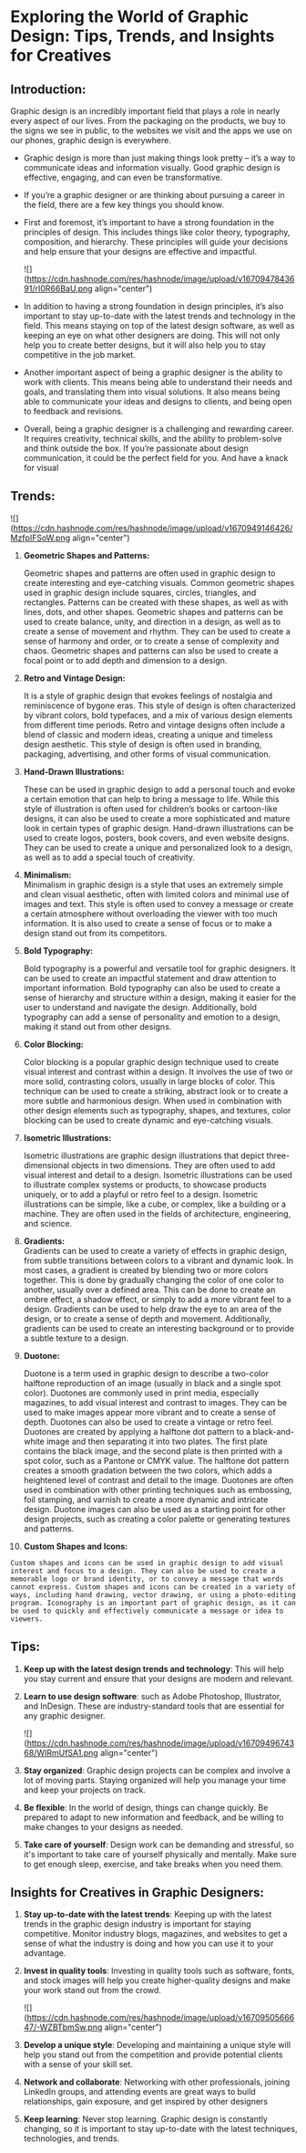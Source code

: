 # Exploring the World of Graphic Design: Tips, Trends, and Insights for Creatives

## Introduction:

Graphic design is an incredibly important field that plays a role in nearly every aspect of our lives. From the packaging on the products, we buy to the signs we see in public, to the websites we visit and the apps we use on our phones, graphic design is everywhere.

*   Graphic design is more than just making things look pretty – it’s a way to communicate ideas and information visually. Good graphic design is effective, engaging, and can even be transformative.
    
*   If you’re a graphic designer or are thinking about pursuing a career in the field, there are a few key things you should know.
    
*   First and foremost, it’s important to have a strong foundation in the principles of design. This includes things like color theory, typography, composition, and hierarchy. These principles will guide your decisions and help ensure that your designs are effective and impactful.
    
    ![](https://cdn.hashnode.com/res/hashnode/image/upload/v1670947843691/rI0R66BaU.png align="center")
    
*   In addition to having a strong foundation in design principles, it’s also important to stay up-to-date with the latest trends and technology in the field. This means staying on top of the latest design software, as well as keeping an eye on what other designers are doing. This will not only help you to create better designs, but it will also help you to stay competitive in the job market.
    
*   Another important aspect of being a graphic designer is the ability to work with clients. This means being able to understand their needs and goals, and translating them into visual solutions. It also means being able to communicate your ideas and designs to clients, and being open to feedback and revisions.
    
*   Overall, being a graphic designer is a challenging and rewarding career. It requires creativity, technical skills, and the ability to problem-solve and think outside the box. If you’re passionate about design communication, it could be the perfect field for you. And have a knack for visual
    

## Trends:

![](https://cdn.hashnode.com/res/hashnode/image/upload/v1670949146426/MzfpIFSoW.png align="center")

1.  **Geometric Shapes and Patterns:**
    
    Geometric shapes and patterns are often used in graphic design to create interesting and eye-catching visuals. Common geometric shapes used in graphic design include squares, circles, triangles, and rectangles. Patterns can be created with these shapes, as well as with lines, dots, and other shapes. Geometric shapes and patterns can be used to create balance, unity, and direction in a design, as well as to create a sense of movement and rhythm. They can be used to create a sense of harmony and order, or to create a sense of complexity and chaos. Geometric shapes and patterns can also be used to create a focal point or to add depth and dimension to a design.
    
2.  **Retro and Vintage Design:**
    
    It is a style of graphic design that evokes feelings of nostalgia and reminiscence of bygone eras. This style of design is often characterized by vibrant colors, bold typefaces, and a mix of various design elements from different time periods. Retro and vintage designs often include a blend of classic and modern ideas, creating a unique and timeless design aesthetic. This style of design is often used in branding, packaging, advertising, and other forms of visual communication.
    
3.  **Hand-Drawn Illustrations:**
    
    These can be used in graphic design to add a personal touch and evoke a certain emotion that can help to bring a message to life. While this style of illustration is often used for children’s books or cartoon-like designs, it can also be used to create a more sophisticated and mature look in certain types of graphic design. Hand-drawn illustrations can be used to create logos, posters, book covers, and even website designs. They can be used to create a unique and personalized look to a design, as well as to add a special touch of creativity.
    
4.  **Minimalism:**  
    Minimalism in graphic design is a style that uses an extremely simple and clean visual aesthetic, often with limited colors and minimal use of images and text. This style is often used to convey a message or create a certain atmosphere without overloading the viewer with too much information. It is also used to create a sense of focus or to make a design stand out from its competitors.
    
5.  **Bold Typography:**
    
    Bold typography is a powerful and versatile tool for graphic designers. It can be used to create an impactful statement and draw attention to important information. Bold typography can also be used to create a sense of hierarchy and structure within a design, making it easier for the user to understand and navigate the design. Additionally, bold typography can add a sense of personality and emotion to a design, making it stand out from other designs.
    
6.  **Color Blocking:**
    
    Color blocking is a popular graphic design technique used to create visual interest and contrast within a design. It involves the use of two or more solid, contrasting colors, usually in large blocks of color. This technique can be used to create a striking, abstract look or to create a more subtle and harmonious design. When used in combination with other design elements such as typography, shapes, and textures, color blocking can be used to create dynamic and eye-catching visuals.
    
7.  **Isometric Illustrations:**
    
    Isometric illustrations are graphic design illustrations that depict three-dimensional objects in two dimensions. They are often used to add visual interest and detail to a design. Isometric illustrations can be used to illustrate complex systems or products, to showcase products uniquely, or to add a playful or retro feel to a design. Isometric illustrations can be simple, like a cube, or complex, like a building or a machine. They are often used in the fields of architecture, engineering, and science.
    
8.  **Gradients:**  
    Gradients can be used to create a variety of effects in graphic design, from subtle transitions between colors to a vibrant and dynamic look. In most cases, a gradient is created by blending two or more colors together. This is done by gradually changing the color of one color to another, usually over a defined area. This can be done to create an ombre effect, a shadow effect, or simply to add a more vibrant feel to a design. Gradients can be used to help draw the eye to an area of the design, or to create a sense of depth and movement. Additionally, gradients can be used to create an interesting background or to provide a subtle texture to a design.
    
9.  **Duotone:**
    
    Duotone is a term used in graphic design to describe a two-color halftone reproduction of an image (usually in black and a single spot color). Duotones are commonly used in print media, especially magazines, to add visual interest and contrast to images. They can be used to make images appear more vibrant and to create a sense of depth. Duotones can also be used to create a vintage or retro feel. Duotones are created by applying a halftone dot pattern to a black-and-white image and then separating it into two plates. The first plate contains the black image, and the second plate is then printed with a spot color, such as a Pantone or CMYK value. The halftone dot pattern creates a smooth gradation between the two colors, which adds a heightened level of contrast and detail to the image. Duotones are often used in combination with other printing techniques such as embossing, foil stamping, and varnish to create a more dynamic and intricate design. Duotone images can also be used as a starting point for other design projects, such as creating a color palette or generating textures and patterns.
    
10.  **Custom Shapes and Icons:**
    
    Custom shapes and icons can be used in graphic design to add visual interest and focus to a design. They can also be used to create a memorable logo or brand identity, or to convey a message that words cannot express. Custom shapes and icons can be created in a variety of ways, including hand drawing, vector drawing, or using a photo-editing program. Iconography is an important part of graphic design, as it can be used to quickly and effectively communicate a message or idea to viewers.
    

## Tips:

1.  **Keep up with the latest design trends and technology**: This will help you stay current and ensure that your designs are modern and relevant.
    
2.  **Learn to use design software**: such as Adobe Photoshop, Illustrator, and InDesign. These are industry-standard tools that are essential for any graphic designer.
    
    ![](https://cdn.hashnode.com/res/hashnode/image/upload/v1670949674368/WIRmUfSA1.png align="center")
    
3.  **Stay organized**: Graphic design projects can be complex and involve a lot of moving parts. Staying organized will help you manage your time and keep your projects on track.
    
4.  **Be flexible**: In the world of design, things can change quickly. Be prepared to adapt to new information and feedback, and be willing to make changes to your designs as needed.
    
5.  **Take care of yourself**: Design work can be demanding and stressful, so it's important to take care of yourself physically and mentally. Make sure to get enough sleep, exercise, and take breaks when you need them.
    

## Insights for Creatives in Graphic Designers:

1.  **Stay up-to-date with the latest trends**: Keeping up with the latest trends in the graphic design industry is important for staying competitive. Monitor industry blogs, magazines, and websites to get a sense of what the industry is doing and how you can use it to your advantage.
    
2.  **Invest in quality tools**: Investing in quality tools such as software, fonts, and stock images will help you create higher-quality designs and make your work stand out from the crowd.
    
    ![](https://cdn.hashnode.com/res/hashnode/image/upload/v1670950566647/-WZBTbmSw.png align="center")
    
3.  **Develop a unique style**: Developing and maintaining a unique style will help you stand out from the competition and provide potential clients with a sense of your skill set.
    
4.  **Network and collaborate**: Networking with other professionals, joining LinkedIn groups, and attending events are great ways to build relationships, gain exposure, and get inspired by other designers
    
5.  **Keep learning**: Never stop learning. Graphic design is constantly changing, so it is important to stay up-to-date with the latest techniques, technologies, and trends.